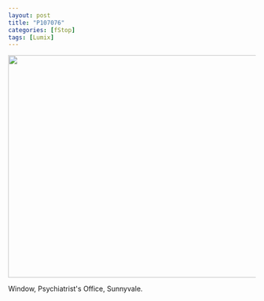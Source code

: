 ```yaml
---
layout: post
title: "P107076"
categories: [fStop]
tags: [Lumix]
---
```

<img title-="(C)2007" src="http://www.botzilla.com/blog/pix2007/P1070076.jpg" width="807" height="454" border="0" />

Window, Psychiatrist's Office, Sunnyvale.
